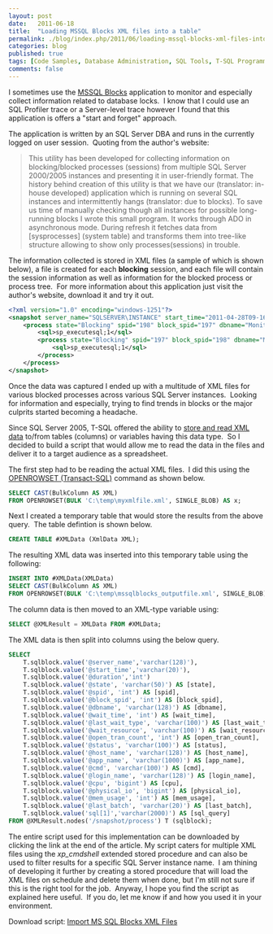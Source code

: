 ```yaml
---
layout: post
date:   2011-06-18
title:  "Loading MSSQL Blocks XML files into a table"
permalink: ./blog/index.php/2011/06/loading-mssql-blocks-xml-files-into-a-table/
categories: blog
published: true
tags: [Code Samples, Database Administration, SQL Tools, T-SQL Programming, data types, SQL Server]
comments: false
---
```

I sometimes use the [MSSQL Blocks](http://sqlblocks.narod.ru) application to monitor and especially collect information related to database locks.  I know that I could use an SQL Profiler trace or a Server-level trace however I found that this application is offers a "start and forget" approach.

The application is written by an SQL Server DBA and runs in the currently logged on user session.  Quoting from the author's website:

> This utility has been developed for collecting information on blocking/blocked processes (sessions) from multiple SQL Server 2000/2005 instances and presenting it in user-friendly format. The history behind creation of this utility is that we have our (translator: in-house developed) application which is running on several SQL instances and intermittently hangs (translator: due to blocks). To save us time of manually checking though all instances for possible long-running blocks I wrote this small program. It works through ADO in asynchronous mode. During refresh it fetches data from [sysprocesses] (system table) and transforms them into tree-like structure allowing to show only processes(sessions) in trouble.

The information collected is stored in XML files (a sample of which is shown below), a file is created for each **blocking** session, and each file will contain the session information as well as information for the blocked process or process tree.  For more information about this application just visit the author's website, download it and try it out.

``` xml
<?xml version="1.0" encoding="windows-1251"?>
<snapshot server_name="SQLSERVER\INSTANCE" start_time="2011-04-28T09-16-58" duration="17764">
    <process state="Blocking" spid="198" block_spid="197" dbname="MonitoredDatabase" wait_time="2360" last_wait_type="LCK_M_U" wait_resource="KEY: 23:526729029:1 (d80032e65824)" open_tran_count="2" status="sleeping" host_name="HOSTNAME1" app_name="Application A" cmd="UPDATE" login_name="login001" cpu="6136" physical_io="713" mem_usage="7" last_batch="2011-04-28T09-16-51">
        <sql>sp_executesql;1</sql>
        <process state="Blocking" spid="197" block_spid="198" dbname="MonitoredDatabase" wait_time="18359" last_wait_type="LCK_M_U" wait_resource="KEY: 23:526729029:1 (d900ace6f2e8)" open_tran_count="2" status="sleeping" host_name="HOSTNAME2" app_name="Application B" cmd="UPDATE" login_name="login002" cpu="9684" physical_io="811" mem_usage="0" last_batch="2011-04-28T09-16-50">
            <sql>sp_executesql;1</sql>
        </process>
    </process>
</snapshot>
```

Once the data was captured I ended up with a multitude of XML files for various blocked processes across various SQL Server instances.  Looking for information and especially, trying to find trends in blocks or the major culprits started becoming a headache.

Since SQL Server 2005, T-SQL offered the ability to [store and read XML data](http://msdn.microsoft.com/en-us/library/ms189887.aspx) to/from tables (columns) or variables having this data type.  So I decided to build a script that would allow me to read the data in the files and deliver it to a target audience as a spreadsheet.

The first step had to be reading the actual XML files.  I did this using the [OPENROWSET (Transact-SQL)](http://msdn.microsoft.com/en-us/library/ms190312.aspx) command as shown below.

``` sql
SELECT CAST(BulkColumn AS XML)
FROM OPENROWSET(BULK 'C:\temp\myxmlfile.xml', SINGLE_BLOB) AS x;
```

Next I created a temporary table that would store the results from the above query.  The table defintion is shown below.

``` sql
CREATE TABLE #XMLData (XmlData XML);
```

The resulting XML data was inserted into this temporary table using the following:

``` sql
INSERT INTO #XMLData(XMLData)
SELECT CAST(BulkColumn AS XML)
FROM OPENROWSET(BULK 'C:\temp\mssqlblocks_outputfile.xml', SINGLE_BLOB) AS x;
```

The column data is then moved to an XML-type variable using:

``` sql
SELECT @XMLResult = XMLData FROM #XMLData;
```

The XML data is then split into columns using the below query.

``` sql
SELECT
    T.sqlblock.value('@server_name','varchar(128)'),
    T.sqlblock.value('@start_time','varchar(20)'),
    T.sqlblock.value('@duration','int')
    T.sqlblock.value('@state', 'varchar(50)') AS [state],
    T.sqlblock.value('@spid', 'int') AS [spid],
    T.sqlblock.value('@block_spid', 'int') AS [block_spid],
    T.sqlblock.value('@dbname', 'varchar(128)') AS [dbname],
    T.sqlblock.value('@wait_time', 'int') AS [wait_time],
    T.sqlblock.value('@last_wait_type', 'varchar(100)') AS [last_wait_type],
    T.sqlblock.value('@wait_resource', 'varchar(100)') AS [wait_resource],
    T.sqlblock.value('@open_tran_count', 'int') AS [open_tran_count],
    T.sqlblock.value('@status', 'varchar(100)') AS [status],
    T.sqlblock.value('@host_name', 'varchar(128)') AS [host_name],
    T.sqlblock.value('@app_name', 'varchar(1000)') AS [app_name],
    T.sqlblock.value('@cmd', 'varchar(100)') AS [cmd],
    T.sqlblock.value('@login_name', 'varchar(128)') AS [login_name],
    T.sqlblock.value('@cpu', 'bigint') AS [cpu],
    T.sqlblock.value('@physical_io', 'bigint') AS [physical_io],
    T.sqlblock.value('@mem_usage', 'int') AS [mem_usage],
    T.sqlblock.value('@last_batch', 'varchar(20)') AS [last_batch],
    T.sqlblock.value('sql[1]','varchar(2000)') AS [sql_query]
FROM @XMLResult.nodes('/snapshot/process') T (sqlblock);
```

The entire script used for this implementation can be downloaded by clicking the link at the end of the article.  My script caters for multiple XML files using the _xp\_cmdshell_ extended stored procedure and can also be used to filter results for a specific SQL Server instance name.  I am thining of developing it further by creating a stored procedure that will load the XML files on schedule and delete them when done, but I'm still not sure if this is the right tool for the job.  Anyway, I hope you find the script as explained here useful.  If you do, let me know if and how you used it in your environment.

Download script: [Import MS SQL Blocks XML Files](/assets/article_files/2011-06-loading-mssql-blocks-xml-files-into-a-table/Import-MS-SQL-Blocks-XML-Files.zip)
